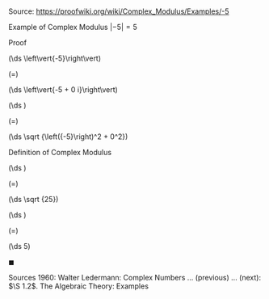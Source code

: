 # 

Source: https://proofwiki.org/wiki/Complex_Modulus/Examples/-5

Example of Complex Modulus
$\left\vert{-5}\right\vert = 5$


Proof













\(\ds \left\vert{-5}\right\vert\)

\(=\)







\(\ds \left\vert{-5 + 0 i}\right\vert\)




















\(\ds \)

\(=\)







\(\ds \sqrt {\left({-5}\right)^2 + 0^2}\)





Definition of Complex Modulus














\(\ds \)

\(=\)







\(\ds \sqrt {25}\)




















\(\ds \)

\(=\)







\(\ds 5\)









$\blacksquare$


Sources
1960: Walter Ledermann: Complex Numbers ... (previous) ... (next): $\S 1.2$. The Algebraic Theory: Examples




